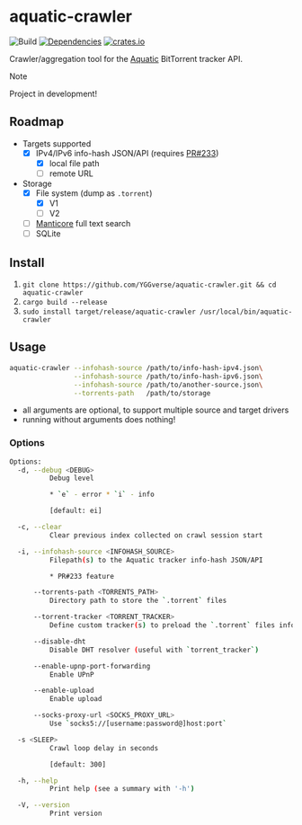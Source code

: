 # aquatic-crawler

![Build](https://github.com/YGGverse/aquatic-crawler/actions/workflows/build.yml/badge.svg)
[![Dependencies](https://deps.rs/repo/github/YGGverse/aquatic-crawler/status.svg)](https://deps.rs/repo/github/YGGverse/aquatic-crawler)
[![crates.io](https://img.shields.io/crates/v/aquatic-crawler.svg)](https://crates.io/crates/aquatic-crawler)

Crawler/aggregation tool for the [Aquatic](https://github.com/greatest-ape/aquatic) BitTorrent tracker API.

> [!NOTE]
> Project in development!

## Roadmap

* Targets supported
    * [x] IPv4/IPv6 info-hash JSON/API (requires [PR#233](https://github.com/greatest-ape/aquatic/pull/233))
        * [x] local file path
        * [ ] remote URL
* Storage
    * [x] File system (dump as `.torrent`)
        * [x] V1
        * [ ] V2
    * [ ] [Manticore](https://github.com/manticoresoftware/manticoresearch-rust) full text search
    * [ ] SQLite

## Install

1. `git clone https://github.com/YGGverse/aquatic-crawler.git && cd aquatic-crawler`
2. `cargo build --release`
3. `sudo install target/release/aquatic-crawler /usr/local/bin/aquatic-crawler`

## Usage

``` bash
aquatic-crawler --infohash-source /path/to/info-hash-ipv4.json\
                --infohash-source /path/to/info-hash-ipv6.json\
                --infohash-source /path/to/another-source.json\
                --torrents-path   /path/to/storage
```
* all arguments are optional, to support multiple source and target drivers
* running without arguments does nothing!

### Options

``` bash
Options:
  -d, --debug <DEBUG>
          Debug level

          * `e` - error * `i` - info

          [default: ei]

  -c, --clear
          Clear previous index collected on crawl session start

  -i, --infohash-source <INFOHASH_SOURCE>
          Filepath(s) to the Aquatic tracker info-hash JSON/API

          * PR#233 feature

      --torrents-path <TORRENTS_PATH>
          Directory path to store the `.torrent` files

      --torrent-tracker <TORRENT_TRACKER>
          Define custom tracker(s) to preload the `.torrent` files info

      --disable-dht
          Disable DHT resolver (useful with `torrent_tracker`)

      --enable-upnp-port-forwarding
          Enable UPnP

      --enable-upload
          Enable upload

      --socks-proxy-url <SOCKS_PROXY_URL>
          Use `socks5://[username:password@]host:port`

  -s <SLEEP>
          Crawl loop delay in seconds

          [default: 300]

  -h, --help
          Print help (see a summary with '-h')

  -V, --version
          Print version
```